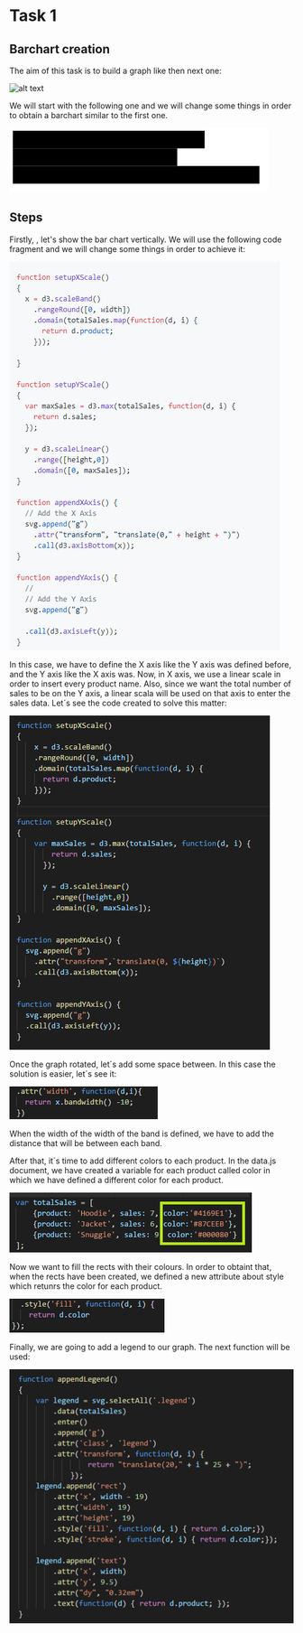 # Task 1

## Barchart creation

The aim of this task is to build a graph like then next one:

![alt text](https://github.com/Chopinantonio/Modulo-07---Tarea-1/blob/master/Pictures/Gr%C3%A1fica%20Completa.png)

We will start with the following one and we will change some things in order to obtain a barchart similar to the first one.

![alt text](https://github.com/Chopinantonio/Modulo-07---Tarea-1/blob/master/Pictures/Original.png)

## Steps

Firstly, , let's show the bar chart vertically. We will use the following code fragment and we will change some things in order to achieve it:

![alt text](https://github.com/Chopinantonio/Modulo-07---Tarea-1/blob/master/Pictures/CodeToChangeXY.png)

In this case, we have to define the X axis like the Y axis was defined before, and the Y axis like the X axis was. Now, in X axis, we use a linear scale in order to insert every product name. Also, since we want the total number of sales to be on the Y axis, a linear scala will be used on that axis to enter the sales data. Let´s see the code created to solve this matter:

![alt text](https://github.com/Chopinantonio/Modulo-07---Tarea-1/blob/master/Pictures/Rotate.png)

Once the graph rotated, let´s add some space between. In this case the solution is easier, let´s see it:

![alt text](https://github.com/Chopinantonio/Modulo-07---Tarea-1/blob/master/Pictures/Space%20between%20Rects.png)

When the width of the width of the band is defined, we have to add the distance that will be between each band.

After that, it´s time to add different colors to each product. In the data.js document, we have created a variable for each product called color in which we have defined a different color for each product. 

![alt text](https://github.com/Chopinantonio/Modulo-07---Tarea-1/blob/master/Pictures/Data%20Color.png)

Now we want to fill the rects with their colours. In order to obtaint that, when the rects have been created, we defined a new attribute about style which retunrs the color for each product. 

![alt text](https://github.com/Chopinantonio/Modulo-07---Tarea-1/blob/master/Pictures/Rects%20Color.png)

Finally, we are going to add a legend to our graph. The next function will be used:

![alt text](https://github.com/Chopinantonio/Modulo-07---Tarea-1/blob/master/Pictures/Legend.png)




